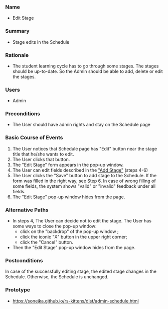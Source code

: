 ### Name
- Edit Stage

### Summary
- Stage edits in the Schedule

### Rationale
- The student learning cycle has to go through some stages. The stages should be up-to-date. So the Admin should be able to add, delete or edit the stages.

### Users
- Admin

### Preconditions
- The User should have admin rights and stay on the Schedule page

### Basic Course of Events
1. The User notices that Schedule page has "Edit" button near the stage title that he/she wants to edit.
2. The User clicks that button. 
3. The "Edit Stage" form appears in the pop-up window.
4. The User can edit fields described in the ["Add Stage"](https://github.com/rolling-scopes/rsschool-docs/blob/master/use-cases/add-stage.md) (steps 4-6)
5. The User clicks the "Save" button to add stage to the Schedule. If the form was filled in the right way, see Step 6. In case of wrong filling of some fields, the system shows "valid" or "invalid" feedback under all fields.
6. The "Edit Stage" pop-up window hides from the page.

### Alternative Paths
- In steps 4, The User can decide not to edit the stage. The User has some ways to close the pop-up window:
    - click on the "backdrop" of the pop-up window ;
    - click the iconic "X" button in the upper right corner;
    - click the "Cancel" button. 
- Then the "Edit Stage" pop-up window hides from the page. 

### Postconditions
In case of the successfully editing stage, the edited stage changes in the Schedule. Otherwise, the Schedule is unchanged.

### Prototype 
- https://sonejka.github.io/rs-kittens/dist/admin-schedule.html
